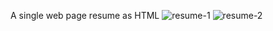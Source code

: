 A single web page resume as  HTML
![resume-1](https://user-images.githubusercontent.com/106137360/221137749-e6a8c0be-4ded-48e0-acef-023e94c3560f.png)
![resume-2](https://user-images.githubusercontent.com/106137360/221137833-94d97e66-ff37-4bab-bd9f-9d77c4cdc0d5.png)
